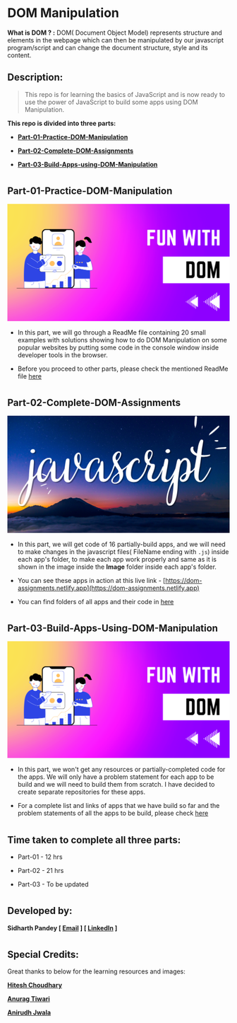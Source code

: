 # DOM Manipulation

**What is DOM ? :** DOM( Document Object Model) represents structure and elements in the webpage which can then be manipulated by our javascript program/script and can change the document structure, style and its content.

## Description:

> This repo is for learning the basics of JavaScript and is now ready to use the power of JavaScript to build some apps using DOM Manipulation.

**This repo is divided into three parts:**

- [**Part-01-Practice-DOM-Manipulation**](https://github.com/SidP919/FS-JS-WD-B-DOM-Manipulation#part-01-practice-dom-manipulation)

- [**Part-02-Complete-DOM-Assignments**](https://github.com/SidP919/FS-JS-WD-B-DOM-Manipulation#part-02-complete-dom-assignments)

- [**Part-03-Build-Apps-using-DOM-Manipulation**](https://github.com/SidP919/FS-JS-WD-B-DOM-Manipulation#part-03-build-apps-using-dom-manipulation)

#

## Part-01-Practice-DOM-Manipulation

![Part-01](./Part-01-Practice-DOM-Manipulation/thumbnail.png)

- In this part, we will go through a ReadMe file containing 20 small examples with solutions showing how to do DOM Manipulation on some popular websites by putting some code in the console window inside developer tools in the browser. 

- Before you proceed to other parts, please check the mentioned ReadMe file [here](https://github.com/SidP919/FS-JS-WD-B-DOM-Manipulation/tree/Main/Part-01-Practice-DOM-Manipulation#javascript.md)

#

## Part-02-Complete-DOM-Assignments

![Part-02](./Part-02-Complete-DOM-Assignments/thumbnail.png)

- In this part, we will get code of 16 partially-build apps, and we will need to make changes in the javascript files( FileName ending with `.js`) inside each app's folder, to make each app work properly and same as it is shown in the image inside the **Image** folder inside each app's folder.

- You can see these apps in action at this live link - [https://dom-assignments.netlify.app](https://dom-assignments.netlify.app)
- You can find folders of all apps and their code in [here](https://github.com/SidP919/FS-JS-WD-B-DOM-Manipulation/tree/Main/Part-02-Complete-DOM-Assignments)

#

## Part-03-Build-Apps-Using-DOM-Manipulation
![Part-03](./Part-03-Build-Apps-Using-DOM-Manipulation/thumbnail.png)
- In this part, we won't get any resources or partially-completed code for the apps. We will only have a problem statement for each app to be build and we will need to build them from scratch. I have decided to create separate repositories for these apps.

- For a complete list and links of apps that we have build so far and the problem statements of all the apps to be build, please check [here](https://github.com/SidP919/FS-JS-WD-B-DOM-Manipulation/tree/Main/Part-03-Build-Apps-Using-DOM-Manipulation)

#

## Time taken to complete all three parts:
- Part-01 - 12 hrs

- Part-02 - 21 hrs

- Part-03 - To be updated

#

## Developed by:

**Sidharth Pandey [ [Email](mailto:sidp0008@gmail.com) ] [ [LinkedIn](https://www.linkedin.com/in/sidp919) ]**

#

## Special Credits: 

Great thanks to below for the learning resources and images:

**[Hitesh Choudhary](https://www.linkedin.com/in/hiteshchoudhary)**

**[Anurag Tiwari](https://www.linkedin.com/in/anuragtiwarime)**

**[Anirudh Jwala](https://www.linkedin.com/in/anirudh-jwala)**
#